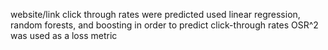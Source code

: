 website/link click through rates were predicted 
used linear regression, random forests, and boosting in order to predict click-through rates
OSR^2 was used as a loss metric 
